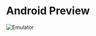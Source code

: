 # Android Preview

![Emulator](https://user-images.githubusercontent.com/20743379/145693797-3646f4c5-2b8f-4235-ba0a-142cdec88a29.png)
